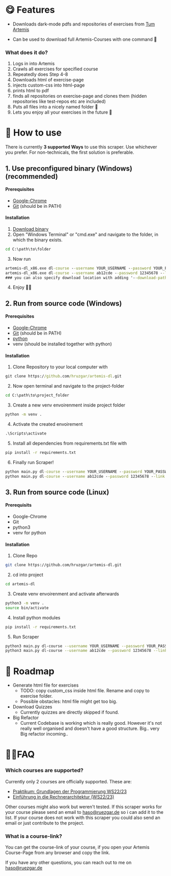 # 😋 Features
- Downloads dark-mode pdfs and repositories of exercises from [Tum Artemis](https://artemis.in.tum.de/)
   
- Can be used to download full Artemis-Courses with one command 🤯
### What does it do?
1. Logs in into Artemis
2. Crawls all exercises for specified course
3. Repeatedly does Step 4-8
4. Downloads html of exercise-page
5. injects custom-css into html-page
6. prints html to pdf
7. finds all repositories on exercise-page and clones them (hidden repositories like test-repos etc are included)
8. Puts all files into a nicely named folder 🥰
9. Lets you enjoy all your exercises in the future 🤩
# 🐍 How to use
There is currently **3 supported Ways** to use this scraper. Use whichever you prefer. For non-technicals, the first solution is preferable.

## 1. Use preconfigured binary (Windows)(recommended)
#### Prerequisites
- [Google-Chrome](https://www.google.com/chrome/)
- [Git](https://git-scm.com/download/win) (should be in PATH)
#### Installation
1. [Download binary](https://github.com/hruzgar/artemis-dl/releases/latest/download/artemis-dl_x86.exe)
2. Open "Windows Terminal" or "cmd.exe" and navigate to the folder, in which the binary exists.
```cmd
cd C:\path\to\folder
```
3. Now run 
```cmd
artemis-dl_x86.exe dl-course --username YOUR_USERNAME --password YOUR_PASSWORD --link COURSE_LINK # Showcase
artemis-dl_x86.exe dl-course --username ab12cde --password 12345678 --link "https://artemis.in.tum.de/courses/201/exercises" # Real Example
### you can also specify download location with adding '--download-path YOUR_DOWNLOAD_PATH' to the end of the command. Otherwise a folder named 'downloads' will be created in the location of the binary file. 
```
4. Enjoy 🥳😝

## 2. Run from source code (Windows)
#### Prerequisites
- [Google-Chrome](https://www.google.com/chrome/)
- [Git](https://git-scm.com/download/win) (should be in PATH)
- [python](https://www.python.org/downloads/windows/)
- venv (should be installed together with python)
#### Installation
1. Clone Repository to your local computer with
```cmd
git clone https://github.com/hruzgar/artemis-dl.git
```
2. Now open terminal and navigate to the project-folder
```cmd
cd C:\path\to\project_folder
```
3. Create a new venv envoirenment inside project folder
```cmd
python -m venv .
```
4. Activate the created envoirement
```cmd
.\Scripts\activate
```
5. Install all dependencies from requirements.txt file with
```cmd
pip install -r requirements.txt
```
6. Finally run Scraper!
```cmd
python main.py dl-course --username YOUR_USERNAME --password YOUR_PASSWORD --link COURSE_LINK # Showcase
python main.py dl-course --username ab12cde --password 12345678 --link "https://artemis.in.tum.de/courses/201/exercises" # Real Example
```
## 3. Run from source code (Linux)
#### Prerequisits
- Google-Chrome
- Git
- python3
- venv for python
#### Installation
1. Clone Repo
```bash
git clone https://github.com/hruzgar/artemis-dl.git
```
2. cd into project
```bash
cd artemis-dl
```
3. Create venv envoirenment and activate afterwards
```bash
python3 -m venv .
source bin/activate
```
4. Install python modules
```bash
pip install -r requirements.txt
```
5. Run Scraper
```bash
python3 main.py dl-course --username YOUR_USERNAME --password YOUR_PASSWORD --link COURSE_LINK # Showcase
python3 main.py dl-course --username ab12cde --password 12345678 --link "https://artemis.in.tum.de/courses/201/exercises" # Real Example
```
# 🚂 Roadmap
- Generate html file for exercises
   - TODO: copy custom_css inside html file. Rename and copy to exercise folder.
   - Possible obstacles: html file might get too big.
- Download Quizzes
   - Currently quizzes are directly skipped if found.
- Big Refactor
   - Current Codebase is working which is really good. However it's not really well organised and doesn't have a good structure. Big.. very Big refactor incoming..
# 🙋‍♀️FAQ
### Which courses are supported?
Currently only 2 courses are officially supported. These are:
- [Praktikum: Grundlagen der Programmierung WS22/23](https://artemis.in.tum.de/courses/201/exercises)
- [Einführung in die Rechnerarchitektur (WS22/23)](https://artemis.in.tum.de/courses/218/exercises)

Other courses might also work but weren't tested. If this scraper works for your course please send an email to [haso@ruezgar.de](mailto:haso@ruezgar.de) so i can add it to the list. If your course does not work with this scraper you could also send an email or just contribute to the project.
### What is a course-link?
You can get the course-link of your course, if you open your Artemis Course-Page from any browser and copy the link. 

If you have any other questions, you can reach out to me on [haso@ruezgar.de](mailto:haso@ruezgar.de)

